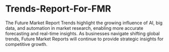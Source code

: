 # Trends-Report-For-FMR
The Future Market Report Trends highlight the growing influence of AI, big data, and automation in market research, enabling more accurate forecasting and real-time insights. As businesses navigate shifting global trends, Future Market Reports will continue to provide strategic insights for competitive growth.

